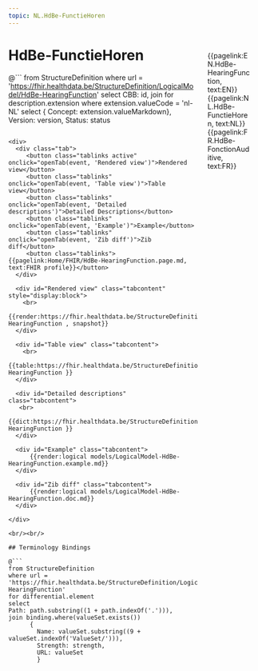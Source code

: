 ```yaml
---
topic: NL.HdBe-FunctieHoren
---
```


<div style="float:right;width:85px;padding:10px;margin:10">
<p>{{pagelink:EN.HdBe-HearingFunction, text:EN}}  {{pagelink:NL.HdBe-FunctieHoren, text:NL}}  {{pagelink:FR.HdBe-FonctionAuditive, text:FR}}<p>
</div>

# HdBe-FunctieHoren



@```
from StructureDefinition
where url = 'https://fhir.healthdata.be/StructureDefinition/LogicalModel/HdBe-HearingFunction'
select 
CBB: id,
join for description.extension where extension.valueCode = 'nl-NL' select { Concept: extension.valueMarkdown}, 
Version: version,
Status: status
```

<div>
  <div class="tab">
     <button class="tablinks active" onclick="openTab(event, 'Rendered view')">Rendered view</button>
     <button class="tablinks" onclick="openTab(event, 'Table view')">Table view</button>
     <button class="tablinks" onclick="openTab(event, 'Detailed descriptions')">Detailed Descriptions</button>
     <button class="tablinks" onclick="openTab(event, 'Example')">Example</button>
     <button class="tablinks" onclick="openTab(event, 'Zib diff')">Zib diff</button>
     <button class="tablinks">{{pagelink:Home/FHIR/HdBe-HearingFunction.page.md, text:FHIR profile}}</button>
  </div>

  <div id="Rendered view" class="tabcontent" style="display:block">
    <br>
      {{render:https://fhir.healthdata.be/StructureDefinition/LogicalModel/HdBe-HearingFunction , snapshot}}
  </div>

  <div id="Table view" class="tabcontent">
    <br>
      {{table:https://fhir.healthdata.be/StructureDefinition/LogicalModel/HdBe-HearingFunction }}
  </div>

  <div id="Detailed descriptions" class="tabcontent">
   <br>
      {{dict:https://fhir.healthdata.be/StructureDefinition/LogicalModel/HdBe-HearingFunction }}
  </div>

  <div id="Example" class="tabcontent">
      {{render:logical models/LogicalModel-HdBe-HearingFunction.example.md}}
  </div>

  <div id="Zib diff" class="tabcontent">
      {{render:logical models/LogicalModel-HdBe-HearingFunction.doc.md}}
  </div>

</div>

<br/><br/> 

## Terminology Bindings

@```
from StructureDefinition
where url = 'https://fhir.healthdata.be/StructureDefinition/LogicalModel/HdBe-HearingFunction'
for differential.element
select
Path: path.substring((1 + path.indexOf('.'))),
join binding.where(valueSet.exists())
      { 
        Name: valueSet.substring((9 + valueSet.indexOf('ValueSet/'))),
        Strength: strength,
        URL: valueSet
        }
```  